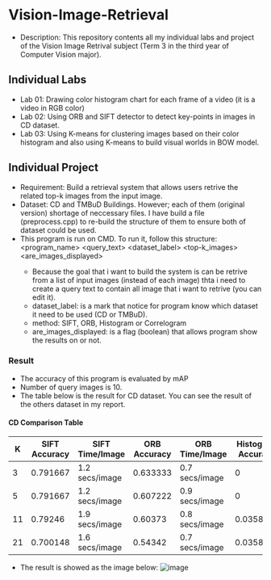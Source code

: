 # Vision-Image-Retrieval
- Description: This repository contents all my individual labs and project of the Vision Image Retrival subject (Term 3 in the third year of Computer Vision major).

## Individual Labs
- Lab 01: Drawing color histogram chart for each frame of a video (it is a video in RGB color)
- Lab 02: Using ORB and SIFT detector to detect key-points in images in CD dataset.
- Lab 03: Using K-means for clustering images based on their color histogram and also using K-means to build visual worlds in BOW model.
 
## Individual Project
- Requirement: Build a retrieval system that allows users retrive the related top-k images from the input image.
- Dataset: CD and TMBuD Buildings. However; each of them (original version) shortage of neccessary files. I have build a file (preprocess.cpp) to re-build the structure of them to ensure both of dataset could be used. 
- This program is run on CMD. To run it, follow this structure: <program_name> <query_text> <dataset_label> <method> <top-k_images> <are_images_displayed>
  + Because the goal that i want to build the system is can be retrive from a list of input images (instead of each image) thta i need to create a query text to contain all image that i want to retrive (you can edit it).
  + dataset_label: is a mark that notice for program know which dataset it need to be used (CD or TMBuD).
  + method: SIFT, ORB, Histogram or Correlogram
  + are_images_displayed: is a flag (boolean) that allows program show the results on or not.
### Result 
- The accuracy of this program is evaluated by mAP
- Number of query images is 10.
- The table below is the result for CD dataset. You can see the result of the others dataset in my report.

#### CD Comparison Table

| K  | SIFT Accuracy | SIFT Time/Image | ORB Accuracy | ORB Time/Image | Histogram Accuracy | Histogram Time/Image | Correlogram Accuracy | Correlogram Time/Image |
|----|---------------|-----------------|--------------|----------------|--------------------|----------------------|----------------------|------------------------|
| 3  | 0.791667      | 1.2 secs/image  | 0.633333     | 0.7 secs/image | 0                  | 0 secs/image         | 0                    | 4.3 secs/image         |
| 5  | 0.791667      | 1.2 secs/image  | 0.607222     | 0.9 secs/image | 0                  | 0.1 secs/image       | 0                    | 4.6 secs/image         |
| 11 | 0.79246       | 1.9 secs/image  | 0.60373      | 0.8 secs/image | 0.0358766          | 0 secs/image         | 0.0785714            | 4.6 secs/image         |
| 21 | 0.700148      | 1.6 secs/image  | 0.54342      | 0.7 secs/image | 0.0358766          | 0.1 secs/image       | 0.0921269            | 5.5 secs/image         |

- The result is showed as the image below: 
![image](https://github.com/user-attachments/assets/13bd1b7c-b7c5-4889-b601-6a04b3ec452e)

